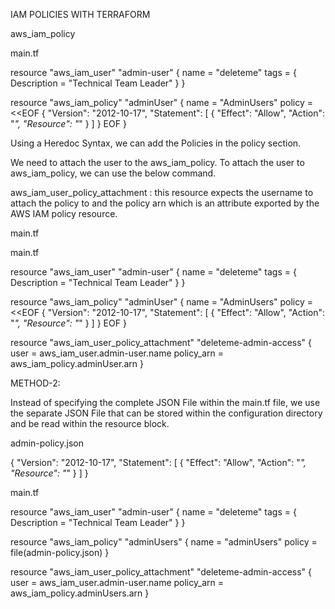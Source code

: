 IAM POLICIES WITH TERRAFORM

aws_iam_policy

main.tf 

resource "aws_iam_user" "admin-user" {
    name = "deleteme"
    tags = {
        Description = "Technical Team Leader"
    }
}

resource "aws_iam_policy" "adminUser" {
    name = "AdminUsers"
    policy = <<EOF
    {
        "Version": "2012-10-17",
        "Statement": [
            {
                "Effect": "Allow",
                "Action": "*",
                "Resource": "*"
            }
        ]
    }
    EOF
}

Using a Heredoc Syntax, we can add the Policies in the policy section.


We need to attach the user to the aws_iam_policy. To attach the user to aws_iam_policy, we can use the below command.


aws_iam_user_policy_attachment : this resource expects the username to attach the policy to and the policy arn which is an attribute exported by the AWS IAM policy resource.

main.tf

main.tf 

resource "aws_iam_user" "admin-user" {
    name = "deleteme"
    tags = {
        Description = "Technical Team Leader"
    }
}

resource "aws_iam_policy" "adminUser" {
    name = "AdminUsers"
    policy = <<EOF
    {
        "Version": "2012-10-17",
        "Statement": [
            {
                "Effect": "Allow",
                "Action": "*",
                "Resource": "*"
            }
        ]
    }
    EOF
}

resource "aws_iam_user_policy_attachment" "deleteme-admin-access" {
    user = aws_iam_user.admin-user.name
    policy_arn = aws_iam_policy.adminUser.arn
}


METHOD-2:

Instead of specifying the complete JSON File within the main.tf file, we use the separate JSON File that can be stored within the configuration directory and be read within the resource block.

admin-policy.json

{
    "Version": "2012-10-17",
    "Statement": [
        {
            "Effect": "Allow",
            "Action": "*",
            "Resource": "*"
        }
    ]
}

main.tf

resource "aws_iam_user" "admin-user" {
    name = "deleteme"
    tags = {
        Description = "Technical Team Leader"
    }
}

resource "aws_iam_policy" "adminUsers" {
    name = "adminUsers"
    policy = file(admin-policy.json)
}

resource "aws_iam_user_policy_attachment" "deleteme-admin-access" {
    user = aws_iam_user.admin-user.name
    policy_arn = aws_iam_policy.adminUsers.arn
}
